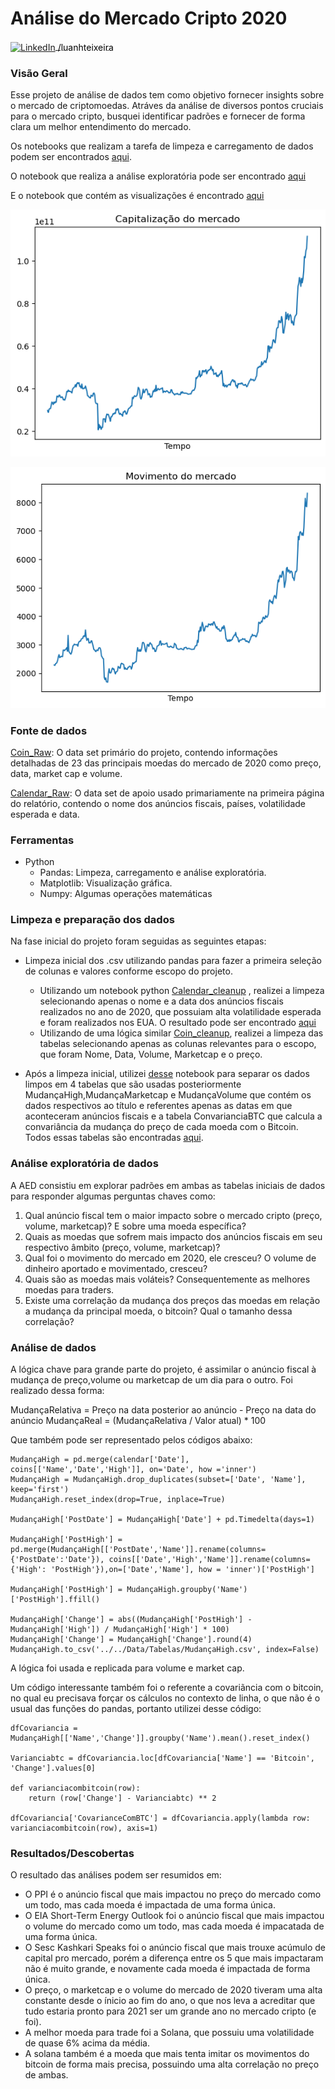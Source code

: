 # Análise do Mercado Cripto 2020 
<p>
  <a href="https://www.linkedin.com/in/luanhteixeira/" target="_blank">
    <img src="https://upload.wikimedia.org/wikipedia/commons/thumb/c/ca/LinkedIn_logo_initials.png/800px-LinkedIn_logo_initials.png" alt="LinkedIn" width="30" height="30" style="vertical-align: middle;"/>
    <span style="vertical-align: middle; color: black;">/luanhteixeira</span>
  </a>
</p>

### Visão Geral

Esse projeto de análise de dados tem como objetivo fornecer insights sobre o mercado de criptomoedas. Atráves da análise de diversos pontos cruciais para o mercado cripto, busquei identificar padrões e fornecer de forma clara um melhor entendimento do mercado. 

Os notebooks que realizam a tarefa de limpeza e carregamento de dados podem ser encontrados [aqui](https://github.com/LuanHott/AnaliseMercadoCripto2020_Python/tree/main/notebooks/Limpeza%20e%20carregamento).

O notebook que realiza a análise exploratória pode ser encontrado [aqui](https://github.com/LuanHott/AnaliseMercadoCripto2020_Python/blob/main/notebooks/An%C3%A1lise%20explorat%C3%B3ria/EDA.py)

E o notebook que contém as visualizações é encontrado [aqui](https://github.com/LuanHott/AnaliseMercadoCripto2020_Python/blob/main/notebooks/Visualiza%C3%A7%C3%A3o%20dos%20resultados/Visualiza%C3%A7%C3%A3o.py)

<p align="center">
  <img src="https://github.com/LuanHott/AnaliseMercadoCripto2020_Python/blob/main/notebooks/Visualiza%C3%A7%C3%A3o%20dos%20resultados/capitalização.png" alt="Gráfico1" width="600"/>
</p>
<p align="center">
  <img src="https://github.com/LuanHott/AnaliseMercadoCripto2020_Python/blob/main/notebooks/Visualiza%C3%A7%C3%A3o%20dos%20resultados/movimento.png" alt="Gráfico2" width="600"/>
</p>

### Fonte de dados

[Coin_Raw](https://www.kaggle.com/datasets/sudalairajkumar/cryptocurrencypricehistory/data): O data set primário do projeto, contendo informações detalhadas de 23 das principais moedas do mercado de 2020 como preço, data, market cap e volume.

[Calendar_Raw](https://www.kaggle.com/datasets/devorvant/economic-calendar/data?select=D2019-21.csv): O data set de apoio usado primariamente na primeira página do relatório, contendo o nome dos anúncios fiscais, países, volatilidade esperada e data.

### Ferramentas
- Python
  - Pandas: Limpeza, carregamento e análise exploratória.
  - Matplotlib: Visualização gráfica.
  - Numpy: Algumas operações matemáticas
    
### Limpeza e preparação dos dados

Na fase inicial do projeto foram seguidas as seguintes etapas:

- Limpeza inicial dos .csv utilizando pandas para fazer a primeira seleção de colunas e valores conforme escopo do projeto.

  - Utilizando um notebook python [Calendar_cleanup](https://github.com/LuanHott/Analise_MercadoCripto2020/blob/main/notebooks/calendar_cleanup.py) , realizei a limpeza selecionando apenas o nome e a data dos anúncios fiscais realizados no ano de 2020, que possuiam alta volatilidade esperada e foram realizados nos EUA. O resultado pode ser encontrado [aqui](https://github.com/LuanHott/Analise_MercadoCripto2020/blob/main/data/Calendar_Clean/calendar_clean.csv)
  - Utilizando de uma lógica similar [Coin_cleanup](https://github.com/LuanHott/Analise_MercadoCripto2020/blob/main/notebooks/coin_cleanup.py), realizei a limpeza das tabelas selecionando apenas as colunas relevantes para o escopo, que foram Nome, Data, Volume, Marketcap e o preço.

- Após a limpeza inicial, utilizei [desse](https://github.com/LuanHott/AnaliseMercadoCripto2020_Python/blob/main/notebooks/An%C3%A1lise%20explorat%C3%B3ria/EDA.py) notebook para separar os dados limpos em 4 tabelas que são usadas posteriormente MudançaHigh,MudançaMarketcap e MudançaVolume que contém os dados respectivos ao título e referentes apenas as datas em que aconteceram anúncios fiscais e a tabela ConvarianciaBTC que calcula a convariância da mudança do preço de cada moeda com o Bitcoin. Todos essas tabelas são encontradas [aqui](https://github.com/LuanHott/AnaliseMercadoCripto2020_Python/tree/main/data/Tabelas).

### Análise exploratória de dados

A AED consistiu em explorar padrões em ambas as tabelas iniciais de dados para responder algumas perguntas chaves como:

1. Qual anúncio fiscal tem o maior impacto sobre o mercado cripto (preço, volume, marketcap)? E sobre uma moeda específica?
2. Quais as moedas que sofrem mais impacto dos anúncios fiscais em seu respectivo âmbito (preço, volume, marketcap)?
3. Qual foi o movimento do mercado em 2020, ele cresceu? O volume de dinheiro aportado e movimentado, cresceu?
4. Quais são as moedas mais voláteis? Consequentemente as melhores moedas para traders.
5. Existe uma correlação da mudança dos preços das moedas em relação a mudança da principal moeda, o bitcoin? Qual o tamanho dessa correlação?

### Análise de dados

A lógica chave para grande parte do projeto, é assimilar o anúncio fiscal à mudança de preço,volume ou marketcap de um dia para o outro. Foi realizado dessa forma:

MudançaRelativa = Preço na data posterior ao anúncio - Preço na data do anúncio
MudançaReal = (MudançaRelativa / Valor atual) * 100

Que também pode ser representado pelos códigos abaixo:

```
MudançaHigh = pd.merge(calendar['Date'], coins[['Name','Date','High']], on='Date', how ='inner')
MudançaHigh = MudançaHigh.drop_duplicates(subset=['Date', 'Name'], keep='first')
MudançaHigh.reset_index(drop=True, inplace=True)

MudançaHigh['PostDate'] = MudançaHigh['Date'] + pd.Timedelta(days=1)

MudançaHigh['PostHigh'] = pd.merge(MudançaHigh[['PostDate','Name']].rename(columns={'PostDate':'Date'}), coins[['Date','High','Name']].rename(columns={'High': 'PostHigh'}),on=['Date','Name'], how = 'inner')['PostHigh']

MudançaHigh['PostHigh'] = MudançaHigh.groupby('Name')['PostHigh'].ffill()

MudançaHigh['Change'] = abs((MudançaHigh['PostHigh'] - MudançaHigh['High']) / MudançaHigh['High'] * 100)
MudançaHigh['Change'] = MudançaHigh['Change'].round(4)
MudançaHigh.to_csv('../../Data/Tabelas/MudançaHigh.csv', index=False)
```
A lógica foi usada e replicada para volume e market cap.

Um código interessante também foi o referente a covariãncia com o bitcoin, no qual eu precisava forçar os cálculos no contexto de linha, o que não é o usual das funções do pandas, portanto utilizei desse código:

```
dfCovariancia = MudançaHigh[['Name','Change']].groupby('Name').mean().reset_index()

Varianciabtc = dfCovariancia.loc[dfCovariancia['Name'] == 'Bitcoin', 'Change'].values[0]

def varianciacombitcoin(row):
    return (row['Change'] - Varianciabtc) ** 2

dfCovariancia['CovarianceComBTC'] = dfCovariancia.apply(lambda row: varianciacombitcoin(row), axis=1)
```

### Resultados/Descobertas

O resultado das análises podem ser resumidos em:

- O PPI é o anúncio fiscal que mais impactou no preço do mercado como um todo, mas cada moeda é impactada de uma forma única.
- O EIA Short-Term Energy Outlook foi o anúncio fiscal que mais impactou o volume do mercado como um todo, mas cada moeda é impacatada de uma forma única.
- O Sesc Kashkari Speaks foi o anúncio fiscal que mais trouxe acúmulo de capital pro mercado, porém a diferença entre os 5 que mais impactaram não é muito grande, e novamente cada moeda é impactada de forma única.
- O preço, o marketcap e o volume do mercado de 2020 tiveram uma alta constante desde o ínicio ao fim do ano, o que nos leva a acreditar que tudo estaria pronto para 2021 ser um grande ano no mercado cripto (e foi).
- A melhor moeda para trade foi a Solana, que possuiu uma volatilidade de quase 6% acima da média.
- A solana também é a moeda que mais tenta imitar os movimentos do bitcoin de forma mais precisa, possuindo uma alta correlação no preço de ambas.







